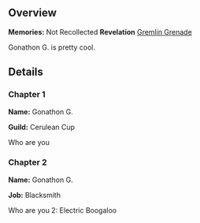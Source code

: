 <!-- title: Gonathon G -->
<!-- quote: "Oh where, oh where is my brave knight?"-->
<!-- chapters: -1 -->
<!-- images: (Gonathon's Chapter 1 Profile), (Gonathon terrorizing the local Libestians), (Gonathon's Chapter 2 Profile), (Gonathon in the "Monster" MV), (Gonathon in Chapter 2's Ending) -->
<!-- model: false -->

## Overview

**Memories:** Not Recollected
**Revelation** [Gremlin Grenade](#entry:gremlin-grenade-entry)

Gonathon G. is pretty cool.

## Details

### Chapter 1

**Name:** Gonathon G.

**Guild:** Cerulean Cup

Who are you

### Chapter 2

**Name:** Gonathon G.

**Job:** Blacksmith

Who are you 2: Electric Boogaloo

